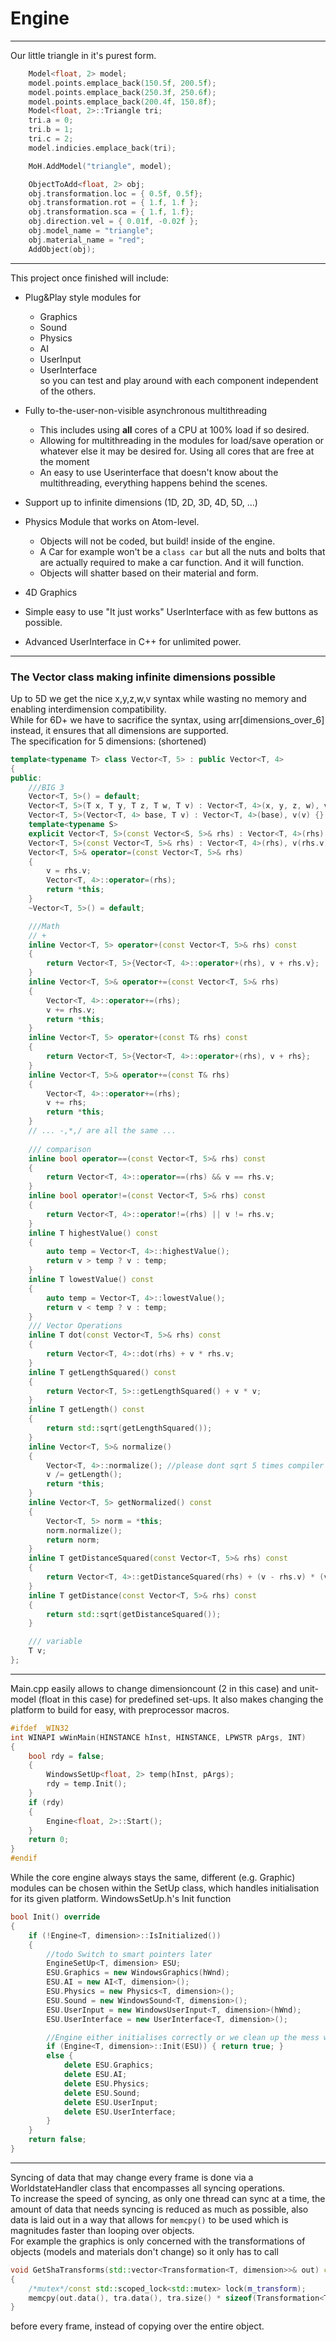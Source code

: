 # Engine
---
Our little triangle in it's purest form.<br/>
```c++
	Model<float, 2> model;
	model.points.emplace_back(150.5f, 200.5f);
	model.points.emplace_back(250.3f, 250.6f);
	model.points.emplace_back(200.4f, 150.8f);
	Model<float, 2>::Triangle tri;
	tri.a = 0;
	tri.b = 1;
	tri.c = 2;
	model.indicies.emplace_back(tri);

	MoH.AddModel("triangle", model);

	ObjectToAdd<float, 2> obj;
	obj.transformation.loc = { 0.5f, 0.5f};
	obj.transformation.rot = { 1.f, 1.f };
	obj.transformation.sca = { 1.f, 1.f};
	obj.direction.vel = { 0.01f, -0.02f };
	obj.model_name = "triangle";
	obj.material_name = "red";
	AddObject(obj);
```	
---
This project once finished will include:
* Plug&Play style modules for
    * Graphics
    * Sound
    * Physics
    * AI
    * UserInput
    * UserInterface<br/>
 so you can test and play around with each component independent of the others.
* Fully to-the-user-non-visible asynchronous multithreading
    * This includes using **all** cores of a CPU at 100% load if so desired.
    * Allowing for multithreading in the modules for load/save operation or whatever else it may be desired for. Using all cores that are free at the moment
    * An easy to use Userinterface that doesn't know about the multithreading, everything happens behind the scenes.
* Support up to infinite dimensions (1D, 2D, 3D, 4D, 5D, ...)

* Physics Module that works on Atom-level.
    * Objects will not be coded, but build! inside of the engine.
    * A Car for example won't be a `class car` but all the nuts and bolts that are actually required to make a car function. And it will function.
    * Objects will shatter based on their material and form.

* 4D Graphics
* Simple easy to use "It just works" UserInterface with as few buttons as possible.
* Advanced UserInterface in C++ for unlimited power.

---

### The Vector class making infinite dimensions possible
Up to 5D we get the nice x,y,z,w,v syntax while wasting no memory and enabling interdimension compatibility.<br/>
While for 6D+ we have to sacrifice the syntax, using arr[dimensions_over_6] instead, it ensures that all dimensions are supported.<br/>
The specification for 5 dimensions: (shortened)<br/>
```c++
template<typename T> class Vector<T, 5> : public Vector<T, 4>
{
public:
	///BIG 3
	Vector<T, 5>() = default;
	Vector<T, 5>(T x, T y, T z, T w, T v) : Vector<T, 4>(x, y, z, w), v(v) {}
	Vector<T, 5>(Vector<T, 4> base, T v) : Vector<T, 4>(base), v(v) {}
	template<typename S>
	explicit Vector<T, 5>(const Vector<S, 5>& rhs) : Vector<T, 4>(rhs), v((T)rhs.v) {}
	Vector<T, 5>(const Vector<T, 5>& rhs) : Vector<T, 4>(rhs), v(rhs.v) {}
	Vector<T, 5>& operator=(const Vector<T, 5>& rhs)
	{
		v = rhs.v;
		Vector<T, 4>::operator=(rhs);
		return *this;
	}
	~Vector<T, 5>() = default;

	///Math
	// +
	inline Vector<T, 5> operator+(const Vector<T, 5>& rhs) const
	{
		return Vector<T, 5>{Vector<T, 4>::operator+(rhs), v + rhs.v};
	}
	inline Vector<T, 5>& operator+=(const Vector<T, 5>& rhs)
	{
		Vector<T, 4>::operator+=(rhs);
		v += rhs.v;
		return *this;
	}
	inline Vector<T, 5> operator+(const T& rhs) const
	{
		return Vector<T, 5>{Vector<T, 4>::operator+(rhs), v + rhs};
	}
	inline Vector<T, 5>& operator+=(const T& rhs)
	{
		Vector<T, 4>::operator+=(rhs);
		v += rhs;
		return *this;
	}
	// ... -,*,/ are all the same ...
	
	/// comparison
	inline bool operator==(const Vector<T, 5>& rhs) const
	{
		return Vector<T, 4>::operator==(rhs) && v == rhs.v;
	}
	inline bool operator!=(const Vector<T, 5>& rhs) const
	{
		return Vector<T, 4>::operator!=(rhs) || v != rhs.v;
	}
	inline T highestValue() const
	{
		auto temp = Vector<T, 4>::highestValue();
		return v > temp ? v : temp;
	}
	inline T lowestValue() const
	{
		auto temp = Vector<T, 4>::lowestValue();
		return v < temp ? v : temp;
	}
	/// Vector Operations
	inline T dot(const Vector<T, 5>& rhs) const
	{
		return Vector<T, 4>::dot(rhs) + v * rhs.v;
	}
	inline T getLengthSquared() const
	{
		return Vector<T, 5>::getLengthSquared() + v * v;
	}
	inline T getLength() const
	{
		return std::sqrt(getLengthSquared());
	}
	inline Vector<T, 5>& normalize()
	{
		Vector<T, 4>::normalize(); //please dont sqrt 5 times compiler
		v /= getLength();
		return *this;
	}
	inline Vector<T, 5> getNormalized() const
	{
		Vector<T, 5> norm = *this;
		norm.normalize();
		return norm;
	}
	inline T getDistanceSquared(const Vector<T, 5>& rhs) const
	{
		return Vector<T, 4>::getDistanceSquared(rhs) + (v - rhs.v) * (v - rhs.v); //theres gotta be a better way
	}
	inline T getDistance(const Vector<T, 5>& rhs) const
	{
		return std::sqrt(getDistanceSquared());
	}

	/// variable
	T v;
};
```
---
Main.cpp easily allows to change dimensioncount (2 in this case) and unit-model (float in this case) for predefined set-ups. It also makes changing the platform to build for easy, with preprocessor macros.
```c++
#ifdef _WIN32
int WINAPI wWinMain(HINSTANCE hInst, HINSTANCE, LPWSTR pArgs, INT)
{
	bool rdy = false;
	{
		WindowsSetUp<float, 2> temp(hInst, pArgs);
		rdy = temp.Init();
	}
	if (rdy)
	{
		Engine<float, 2>::Start();
	}
	return 0;
}
#endif
```
While the core engine always stays the same, different (e.g. Graphic) modules can be chosen within the SetUp class, which handles initialisation for its given platform.
WindowsSetUp.h's Init function
```c++
bool Init() override
{
	if (!Engine<T, dimension>::IsInitialized())
	{
		//todo Switch to smart pointers later
		EngineSetUp<T, dimension> ESU;
		ESU.Graphics = new WindowsGraphics(hWnd);
		ESU.AI = new AI<T, dimension>();
		ESU.Physics = new Physics<T, dimension>();
		ESU.Sound = new WindowsSound<T, dimension>();
		ESU.UserInput = new WindowsUserInput<T, dimension>(hWnd);
		ESU.UserInterface = new UserInterface<T, dimension>();

		//Engine either initialises correctly or we clean up the mess we made
		if (Engine<T, dimension>::Init(ESU)) { return true; }
		else {
			delete ESU.Graphics;
			delete ESU.AI;
			delete ESU.Physics;
			delete ESU.Sound;
			delete ESU.UserInput;
			delete ESU.UserInterface;
		}
	}
	return false;
}
```
---
Syncing of data that may change every frame is done via a WorldstateHandler class that encompasses all syncing operations.<br/>
To increase the speed of syncing, as only one thread can sync at a time, the amount of data that needs syncing is reduced as much as possible, also data is laid out in a way that allows for `memcpy()` to be used which is magnitudes faster than looping over objects.<br/>
For example the graphics is only concerned with the transformations of objects (models and materials don't change) so it only has to call<br/>
```c++
void GetShaTransforms(std::vector<Transformation<T, dimension>>& out) const
{
	/*mutex*/const std::scoped_lock<std::mutex> lock(m_transform);
	memcpy(out.data(), tra.data(), tra.size() * sizeof(Transformation<T,dimension>));
}
```
before every frame, instead of copying over the entire object.
